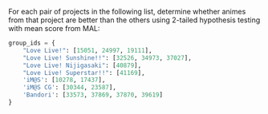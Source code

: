 For each pair of projects in the following list, determine whether animes from that project are better than the others using 2-tailed hypothesis testing with mean score from MAL:
```python 
group_ids = {
    "Love Live!": [15051, 24997, 19111],
    "Love Live! Sunshine!!": [32526, 34973, 37027],
    "Love Live! Nijigasaki": [40879], 
    "Love Live! Superstar!!": [41169], 
    'iM@S': [10278, 17437], 
    'iM@S CG': [30344, 23587],
    'Bandori': [33573, 37869, 37870, 39619]
}
```